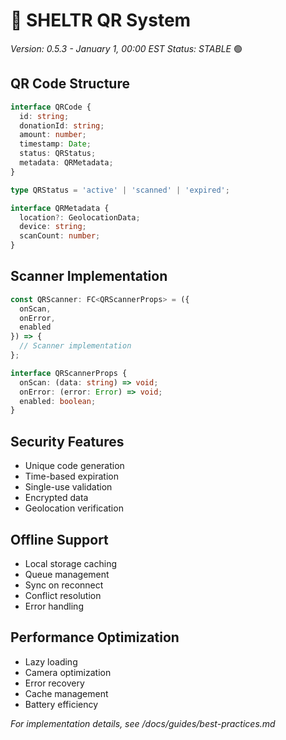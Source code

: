 # 📱 SHELTR QR System
*Version: 0.5.3 - January 1, 00:00 EST*
*Status: STABLE* 🟢

## QR Code Structure
```typescript
interface QRCode {
  id: string;
  donationId: string;
  amount: number;
  timestamp: Date;
  status: QRStatus;
  metadata: QRMetadata;
}

type QRStatus = 'active' | 'scanned' | 'expired';

interface QRMetadata {
  location?: GeolocationData;
  device: string;
  scanCount: number;
}
```

## Scanner Implementation
```typescript
const QRScanner: FC<QRScannerProps> = ({
  onScan,
  onError,
  enabled
}) => {
  // Scanner implementation
};

interface QRScannerProps {
  onScan: (data: string) => void;
  onError: (error: Error) => void;
  enabled: boolean;
}
```

## Security Features
- Unique code generation
- Time-based expiration
- Single-use validation
- Encrypted data
- Geolocation verification

## Offline Support
- Local storage caching
- Queue management
- Sync on reconnect
- Conflict resolution
- Error handling

## Performance Optimization
- Lazy loading
- Camera optimization
- Error recovery
- Cache management
- Battery efficiency

*For implementation details, see /docs/guides/best-practices.md*
